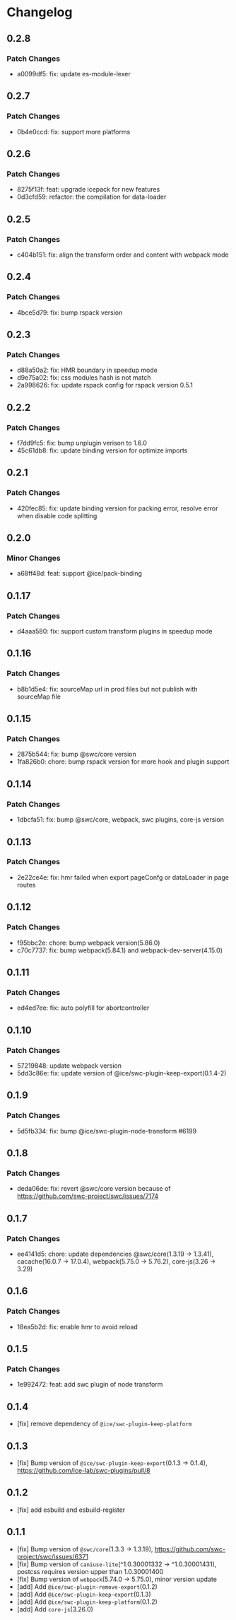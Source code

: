 # Changelog

## 0.2.8

### Patch Changes

- a0099df5: fix: update es-module-lexer

## 0.2.7

### Patch Changes

- 0b4e0ccd: fix: support more platforms

## 0.2.6

### Patch Changes

- 8275f13f: feat: upgrade icepack for new features
- 0d3cfd59: refactor: the compilation for data-loader

## 0.2.5

### Patch Changes

- c404b151: fix: align the transform order and content with webpack mode

## 0.2.4

### Patch Changes

- 4bce5d79: fix: bump rspack version

## 0.2.3

### Patch Changes

- d88a50a2: fix: HMR boundary in speedup mode
- d9e75a02: fix: css modules hash is not match
- 2a998626: fix: update rspack config for rspack version 0.5.1

## 0.2.2

### Patch Changes

- f7dd9fc5: fix: bump unplugin verison to 1.6.0
- 45c61db8: fix: update binding version for optimize imports

## 0.2.1

### Patch Changes

- 420fec85: fix: update binding version for packing error, resolve error when disable code splitting

## 0.2.0

### Minor Changes

- a68ff48d: feat: support @ice/pack-binding

## 0.1.17

### Patch Changes

- d4aaa580: fix: support custom transform plugins in speedup mode

## 0.1.16

### Patch Changes

- b8b1d5e4: fix: sourceMap url in prod files but not publish with sourceMap file

## 0.1.15

### Patch Changes

- 2875b544: fix: bump @swc/core version
- 1fa826b0: chore: bump rspack version for more hook and plugin support

## 0.1.14

### Patch Changes

- 1dbcfa51: fix: bump @swc/core, webpack, swc plugins, core-js version

## 0.1.13

### Patch Changes

- 2e22ce4e: fix: hmr failed when export pageConfg or dataLoader in page routes

## 0.1.12

### Patch Changes

- f95bbc2e: chore: bump webpack version(5.86.0)
- c70c7737: fix: bump webpack(5.84.1) and webpack-dev-server(4.15.0)

## 0.1.11

### Patch Changes

- ed4ed7ee: fix: auto polyfill for abortcontroller

## 0.1.10

### Patch Changes

- 57219848: update webpack version
- 5dd3c86e: fix: update version of @ice/swc-plugin-keep-export(0.1.4-2)

## 0.1.9

### Patch Changes

- 5d5fb334: fix: bump @ice/swc-plugin-node-transform #6199

## 0.1.8

### Patch Changes

- deda06de: fix: revert @swc/core version because of https://github.com/swc-project/swc/issues/7174

## 0.1.7

### Patch Changes

- ee4141d5: chore: update dependencies @swc/core(1.3.19 -> 1.3.41), cacache(16.0.7 -> 17.0.4), webpack(5.75.0 -> 5.76.2), core-js(3.26 -> 3.29)

## 0.1.6

### Patch Changes

- 18ea5b2d: fix: enable hmr to avoid reload

## 0.1.5

### Patch Changes

- 1e992472: feat: add swc plugin of node transform

## 0.1.4

- [fix] remove dependency of `@ice/swc-plugin-keep-platform`

## 0.1.3

- [fix] Bump version of `@ice/swc-plugin-keep-export`(0.1.3 -> 0.1.4), https://github.com/ice-lab/swc-plugins/pull/8

## 0.1.2

- [fix] add esbuild and esbuild-register

## 0.1.1

- [fix] Bump version of `@swc/core`(1.3.3 -> 1.3.19), https://github.com/swc-project/swc/issues/6371
- [fix] Bump version of `caniuse-lite`(^1.0.30001332 -> ^1.0.30001431), postcss requires version upper than 1.0.30001400
- [fix] Bump version of `webpack`(5.74.0 -> 5.75.0), minor version update
- [add] Add `@ice/swc-plugin-remove-export`(0.1.2)
- [add] Add `@ice/swc-plugin-keep-export`(0.1.3)
- [add] Add `@ice/swc-plugin-keep-platform`(0.1.2)
- [add] Add `core-js`(3.26.0)
